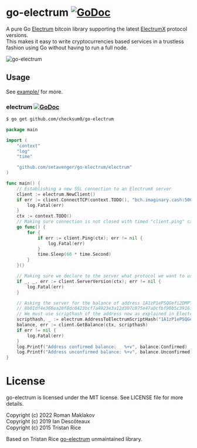 # go-electrum [![GoDoc](https://godoc.org/github.com/checksum0/go-electrum?status.svg)](https://godoc.org/github.com/checksum0/go-electrum)
A pure Go [Electrum](https://electrum.org/) bitcoin library supporting the latest [ElectrumX](https://github.com/kyuupichan/electrumx) protocol versions.  
This makes it easy to write cryptocurrencies based services in a trustless fashion using Go without having to run a full node.

![go-electrum](https://raw.githubusercontent.com/checksum0/go-electrum/master/media/logo.png)

## Usage
See [example/](https://github.com/checksum0/go-electrum/tree/master/example) for more.

### electrum [![GoDoc](https://godoc.org/github.com/setavenger/go-electrum/electrum?status.svg)](https://godoc.org/github.com/setavenger/go-electrum/electrum)
```bash
$ go get github.com/checksum0/go-electrum
```

```go
package main

import (
	"context"
	"log"
	"time"

	"github.com/setavenger/go-electrum/electrum"
)

func main() {
	// Establishing a new SSL connection to an ElectrumX server
	client := electrum.NewClient()
	if err := client.ConnectTCP(context.TODO(), "bch.imaginary.cash:50001"); err != nil {
		log.Fatal(err)
	}
    ctx := context.TODO()
	// Making sure connection is not closed with timed "client.ping" call
	go func() {
		for {
			if err := client.Ping(ctx); err != nil {
				log.Fatal(err)
			}
			time.Sleep(60 * time.Second)
		}
	}()

	// Making sure we declare to the server what protocol we want to use
	if _, _, err := client.ServerVersion(ctx); err != nil {
		log.Fatal(err)
	}

	// Asking the server for the balance of address 1A1zP1eP5QGefi2DMPTfTL5SLmv7DivfNa
	// 8b01df4e368ea28f8dc0423bcf7a4923e3a12d307c875e47a0cfbf90b5c39161
	// We must use scripthash of the address now as explained in ElectrumX docs
	scripthash, _ := electrum.AddressToElectrumScriptHash("1A1zP1eP5QGefi2DMPTfTL5SLmv7DivfNa")
	balance, err := client.GetBalance(ctx, scripthash)
	if err != nil {
		log.Fatal(err)
	}
	log.Printf("Address confirmed balance:   %+v", balance.Confirmed)
	log.Printf("Address unconfirmed balance: %+v", balance.Unconfirmed)
}
```

# License
go-electrum is licensed under the MIT license. See LICENSE file for more details.

Copyright (c) 2022 Roman Maklakov  
Copyright (c) 2019 Ian Descôteaux  
Copyright (c) 2015 Tristan Rice

Based on Tristan Rice [go-electrum](https://github.com/d4l3k/go-electrum) unmaintained library.
